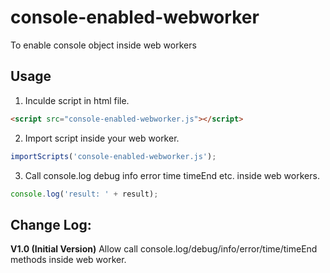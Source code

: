 console-enabled-webworker
======================

To enable console object inside web workers  

## Usage  
1) Inculde script in html file.
```html
<script src="console-enabled-webworker.js"></script>
```
2) Import script inside your web worker.  
```javascript
importScripts('console-enabled-webworker.js');
```
3) Call console.log debug info error time timeEnd etc. inside web workers. 
```javascript
console.log('result: ' + result);
```

## Change Log:
**V1.0 (Initial Version)**
  Allow call console.log/debug/info/error/time/timeEnd methods inside web worker.

